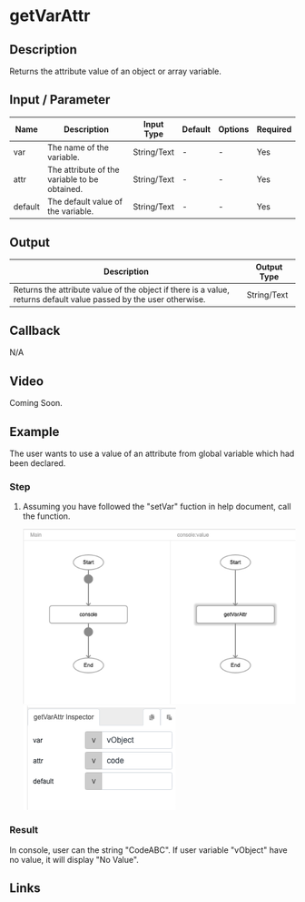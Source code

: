 # getVarAttr

## Description

Returns the attribute value of an object or array variable.

## Input / Parameter

| Name | Description | Input Type | Default | Options | Required |
| ------ | ------ | ------ | ------ | ------ | ------ |
| var | The name of the variable. | String/Text | - | - | Yes |
| attr | The attribute of the variable to be obtained. | String/Text | - | - | Yes |
| default | The default value of the variable. | String/Text | - | - | Yes |

## Output

| Description | Output Type |
| ------ | ------ |
| Returns the attribute value of the object if there is a value, returns default value passed by the user otherwise. | String/Text |

## Callback

N/A

## Video

Coming Soon.

<!-- Format: [![Video]({image-path}?raw=true)]({url-link}) -->

## Example

The user wants to use a value of an attribute from global variable which had been declared.

### Step

1. Assuming you have followed the "setVar" fuction in help document, call the function.

    ![](./getVarAttr-step-1.png?raw=true)
    ![](./getVarAttr-step-2.png?raw=true)

### Result

In console, user can the string "CodeABC". If user variable "vObject" have no value, it will display "No Value".

<!-- Explain the output.

Format: ![]({image-path}?raw=true) -->

## Links